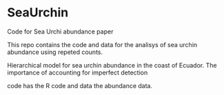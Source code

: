 # SeaUrchin
Code for Sea Urchi abundance paper

This repo contains the code and data for the analisys of sea urchin abundance using repeted counts. 

Hierarchical model for sea urchin abundance in the coast of Ecuador. The importance of accounting for imperfect detection

code has the R code and data the abundance data.
